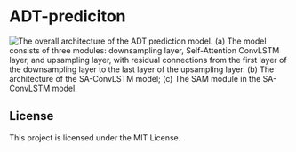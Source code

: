 # ADT-prediciton
![The overall architecture of the ADT prediction model. (a) The model consists of three modules: downsampling layer, Self-Attention ConvLSTM layer, and upsampling layer, with residual connections from the first layer of the downsampling layer to the last layer of the upsampling layer. (b) The architecture of the SA-ConvLSTM model; (c) The SAM module in the SA- ConvLSTM model.](C:\Users\86131\Desktop\adt论文\2.0\adt论文\图片)
## License

This project is licensed under the MIT License.
